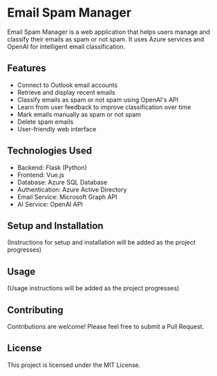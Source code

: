 # Email Spam Manager

Email Spam Manager is a web application that helps users manage and classify their emails as spam or not spam. It uses Azure services and OpenAI for intelligent email classification.

## Features

- Connect to Outlook email accounts
- Retrieve and display recent emails
- Classify emails as spam or not spam using OpenAI's API
- Learn from user feedback to improve classification over time
- Mark emails manually as spam or not spam
- Delete spam emails
- User-friendly web interface

## Technologies Used

- Backend: Flask (Python)
- Frontend: Vue.js
- Database: Azure SQL Database
- Authentication: Azure Active Directory
- Email Service: Microsoft Graph API
- AI Service: OpenAI API

## Setup and Installation

(Instructions for setup and installation will be added as the project progresses)

## Usage

(Usage instructions will be added as the project progresses)

## Contributing

Contributions are welcome! Please feel free to submit a Pull Request.

## License

This project is licensed under the MIT License.